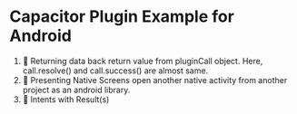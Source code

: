 # Capacitor Plugin Example for Android

1. :rocket: Returning data back
    return value from pluginCall object. Here, call.resolve() and call.success() are almost same.
2. :rocket: Presenting Native Screens
    open another native activity from another project as an android library.
3. :rocket: Intents with Result(s)